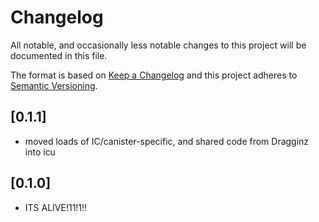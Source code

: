 # Changelog

All notable, and occasionally less notable changes to this project will be documented in this file.

The format is based on [Keep a Changelog](http://keepachangelog.com/)
and this project adheres to [Semantic Versioning](http://semver.org/).

## [0.1.1]
- moved loads of IC/canister-specific, and shared code from Dragginz into icu

## [0.1.0]
- ITS ALIVE!11!1!!
